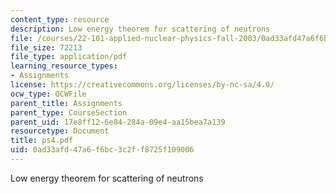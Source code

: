 ```yaml
---
content_type: resource
description: Low energy theorem for scattering of neutrons
file: /courses/22-101-applied-nuclear-physics-fall-2003/0ad33afd47a6f6bc3c2ff8725f109006_ps4.pdf
file_size: 72213
file_type: application/pdf
learning_resource_types:
- Assignments
license: https://creativecommons.org/licenses/by-nc-sa/4.0/
ocw_type: OCWFile
parent_title: Assignments
parent_type: CourseSection
parent_uid: 17e8ff12-6e84-284a-09e4-aa15bea7a139
resourcetype: Document
title: ps4.pdf
uid: 0ad33afd-47a6-f6bc-3c2f-f8725f109006
---
```

Low energy theorem for scattering of neutrons